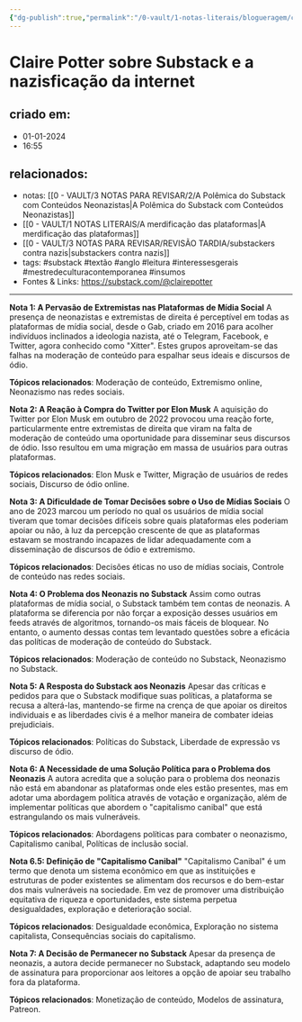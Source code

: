 ```yaml
---
{"dg-publish":true,"permalink":"/0-vault/1-notas-literais/blogueragem/claire-potter-sobre-substack-e-a-nazisficacao-da-internet/","tags":["substack","textão","anglo","leitura","interessesgerais","mestredeculturacontemporanea","insumos"],"dgHomeLink":true,"dgShowLocalGraph":true,"dgShowFileTree":true,"dgEnableSearch":true}
---
```


# Claire Potter sobre Substack e a nazisficação da internet

## criado em: 
- 01-01-2024
- 16:55
## relacionados:
- notas: [[0 - VAULT/3 NOTAS PARA REVISAR/2/A Polêmica do Substack com Conteúdos Neonazistas\|A Polêmica do Substack com Conteúdos Neonazistas]]
- [[0 - VAULT/1 NOTAS LITERAIS/A merdificação das plataformas\|A merdificação das plataformas]]
- [[0 - VAULT/3 NOTAS PARA REVISAR/REVISÃO TARDIA/substackers contra nazis\|substackers contra nazis]]
- tags:  #substack  #textão #anglo #leitura #interessesgerais #mestredeculturacontemporanea #insumos 
- Fontes & Links: https://substack.com/@clairepotter
---
**Nota 1: A Pervasão de Extremistas nas Plataformas de Mídia Social**
	A presença de neonazistas e extremistas de direita é perceptível em todas as plataformas de mídia social, desde o Gab, criado em 2016 para acolher indivíduos inclinados a ideologia nazista, até o Telegram, Facebook, e Twitter, agora conhecido como "Xitter". Estes grupos aproveitam-se das falhas na moderação de conteúdo para espalhar seus ideais e discursos de ódio.

**Tópicos relacionados**: Moderação de conteúdo, Extremismo online, Neonazismo nas redes sociais.

**Nota 2: A Reação à Compra do Twitter por Elon Musk**
A aquisição do Twitter por Elon Musk em outubro de 2022 provocou uma reação forte, particularmente entre extremistas de direita que viram na falta de moderação de conteúdo uma oportunidade para disseminar seus discursos de ódio. Isso resultou em uma migração em massa de usuários para outras plataformas.

**Tópicos relacionados**: Elon Musk e Twitter, Migração de usuários de redes sociais, Discurso de ódio online.

**Nota 3: A Dificuldade de Tomar Decisões sobre o Uso de Mídias Sociais**
O ano de 2023 marcou um período no qual os usuários de mídia social tiveram que tomar decisões difíceis sobre quais plataformas eles poderiam apoiar ou não, à luz da percepção crescente de que as plataformas estavam se mostrando incapazes de lidar adequadamente com a disseminação de discursos de ódio e extremismo.

**Tópicos relacionados**: Decisões éticas no uso de mídias sociais, Controle de conteúdo nas redes sociais.

**Nota 4: O Problema dos Neonazis no Substack**
Assim como outras plataformas de mídia social, o Substack também tem contas de neonazis. A plataforma se diferencia por não forçar a exposição desses usuários em feeds através de algoritmos, tornando-os mais fáceis de bloquear. No entanto, o aumento dessas contas tem levantado questões sobre a eficácia das políticas de moderação de conteúdo do Substack.

**Tópicos relacionados**: Moderação de conteúdo no Substack, Neonazismo no Substack.

**Nota 5: A Resposta do Substack aos Neonazis**
Apesar das críticas e pedidos para que o Substack modifique suas políticas, a plataforma se recusa a alterá-las, mantendo-se firme na crença de que apoiar os direitos individuais e as liberdades civis é a melhor maneira de combater ideias prejudiciais.

**Tópicos relacionados**: Políticas do Substack, Liberdade de expressão vs discurso de ódio.

**Nota 6: A Necessidade de uma Solução Política para o Problema dos Neonazis**
A autora acredita que a solução para o problema dos neonazis não está em abandonar as plataformas onde eles estão presentes, mas em adotar uma abordagem política através de votação e organização, além de implementar políticas que abordem o "capitalismo canibal" que está estrangulando os mais vulneráveis.

**Tópicos relacionados**: Abordagens políticas para combater o neonazismo, Capitalismo canibal, Políticas de inclusão social.

**Nota 6.5: Definição de "Capitalismo Canibal"**
"Capitalismo Canibal" é um termo que denota um sistema econômico em que as instituições e estruturas de poder existentes se alimentam dos recursos e do bem-estar dos mais vulneráveis na sociedade. Em vez de promover uma distribuição equitativa de riqueza e oportunidades, este sistema perpetua desigualdades, exploração e deterioração social. 

**Tópicos relacionados**: Desigualdade econômica, Exploração no sistema capitalista, Consequências sociais do capitalismo.

**Nota 7: A Decisão de Permanecer no Substack**
Apesar da presença de neonazis, a autora decide permanecer no Substack, adaptando seu modelo de assinatura para proporcionar aos leitores a opção de apoiar seu trabalho fora da plataforma.

**Tópicos relacionados**: Monetização de conteúdo, Modelos de assinatura, Patreon.